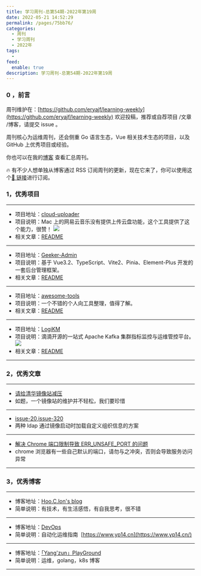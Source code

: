 ```yaml
---
title: 学习周刊-总第54期-2022年第19周
date: 2022-05-21 14:52:29
permalink: /pages/75bb76/
categories:
  - 周刊
  - 学习周刊
  - 2022年
tags:
  -
feed:
  enable: true
description: 学习周刊-总第54期-2022年第19周
---
```


### 0 ，前言

周刊维护在：[https://github.com/eryajf/learning-weekly](https://github.com/eryajf/learning-weekly) 欢迎投稿，推荐或自荐项目 /文章 /博客，请提交 issue 。

周刊核心为运维周刊，还会侧重 Go 语言生态，Vue 相关技术生态的项目，以及 GitHub 上优秀项目或经验。

你也可以在我的[博客](https://wiki.eryajf.net/learning-weekly/) 查看汇总周刊。

🔥 有不少人想单独从博客通过 RSS 订阅周刊的更新，现在它来了，你可以使用这个[🔗 链接](https://wiki.eryajf.net/learning-weekly.xml)进行订阅。

### 1，优秀项目

---

- 项目地址：[cloud-uploader](https://github.com/lulu-ls/cloud-uploader)
- 项目说明：Mac 上的网易云音乐没有提供上传云盘功能，这个工具提供了这个能力，很赞！
  ![](http://t.eryajf.net/imgs/2022/05/c10793cf89b04397.png)
- 相关文章：[README](https://github.com/lulu-ls/cloud-uploader#readme)

---

- 项目地址：[Geeker-Admin](https://github.com/HalseySpicy/Geeker-Admin)
- 项目说明：基于 Vue3.2、TypeScript、Vite2、Pinia、Element-Plus 开发的一套后台管理框架。
- 相关文章：[README](https://github.com/HalseySpicy/Geeker-Admin#readme)

---

- 项目地址：[awesome-tools](https://github.com/sunlei/awesome-tools)
- 项目说明：一个不错的个人向工具整理，值得了解。
- 相关文章：[README](https://github.com/sunlei/awesome-tools#readme)

---

- 项目地址：[LogiKM](https://github.com/didi/LogiKM)
- 项目说明：滴滴开源的一站式 Apache Kafka 集群指标监控与运维管控平台。
  ![](http://t.eryajf.net/imgs/2022/05/0bc1760546e3dc7f.png)
- 相关文章：[README](https://github.com/didi/LogiKM#readme)

---

### 2，优秀文章

---

- [请给清华镜像站减压](https://zhul.in/2021/05/27/relieve-the-pressure-of-tuna-mirror-site-please/)
- 如题，一个镜像站的维护并不轻松，我们要珍惜

---

- [issue-20](https://github.com/osixia/docker-openldap/issues/20),[issue-320](https://github.com/osixia/docker-openldap/issues/320)
- 两种 ldap 通过镜像启动时加载自定义组织信息的方案

---

- [解决 Chrome 端口限制导致 ERR_UNSAFE_PORT 的问题](https://www.huluohu.com/posts/202203140115/)
- chrome 浏览器有一些自己默认的端口，请勿与之冲突，否则会导致服务访问异常

---

### 3，优秀博客

---

- 博客地址：[Hoo.C.lon's blog](https://hoochanlon.github.io/)
- 简单说明：有技术，有生活感悟，有自我思考，很不错

---

- 博客地址：[DevOps](https://github.com/yangpeng14/DevOps)
- 简单说明：自动化运维指南  [https://www.yp14.cn](https://www.yp14.cn/)

---

- 博客地址：[「Yang'zun」PlayGround](https://www.treesir.pub/)
- 简单说明：运维，golang，k8s 博客

---
